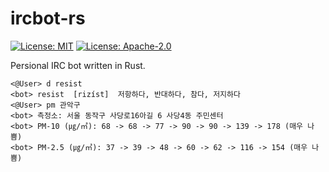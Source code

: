 # ircbot-rs

[![License: MIT](https://img.shields.io/badge/License-MIT-yellow.svg)](LICENSE-MIT)
[![License: Apache-2.0](https://img.shields.io/badge/License-Apache%202.0-blue.svg)](LICENSE-APACHE)

Persional IRC bot written in Rust.

```console
<@User> d resist
<bot> resist  [rizíst]  저항하다, 반대하다, 참다, 저지하다
<@User> pm 관악구
<bot> 측정소: 서울 동작구 사당로16아길 6 사당4동 주민센터
<bot> PM-10 (㎍/㎥): 68 -> 68 -> 77 -> 90 -> 90 -> 139 -> 178 (매우 나쁨)
<bot> PM-2.5 (㎍/㎥): 37 -> 39 -> 48 -> 60 -> 62 -> 116 -> 154 (매우 나쁨)
```
